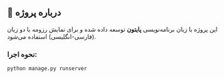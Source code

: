 ## 🐍 درباره پروژه

این پروژه با زبان برنامه‌نویسی **پایتون** توسعه داده شده و برای نمایش رزومه با دو زبان (فارسی-انگلیسی) استفاده می‌شود.
### نحوه اجرا:

```bash
python manage.py runserver
